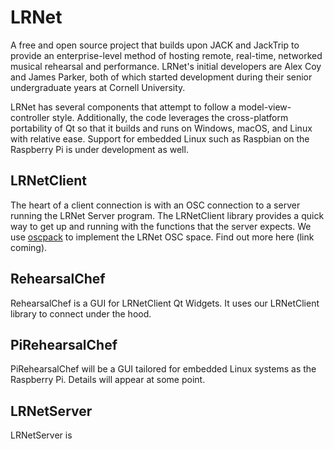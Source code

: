 # LRNet
A free and open source project that builds upon JACK
and JackTrip to provide an enterprise-level method of
hosting remote, real-time, networked musical rehearsal
and performance. LRNet's initial developers are Alex Coy
and James Parker, both of which started development during
their senior undergraduate years at Cornell University.

LRNet has several components that attempt to follow a
model-view-controller style. Additionally, the code leverages
the cross-platform portability of Qt so that it builds and
runs on Windows, macOS, and Linux with relative ease. Support for embedded Linux such as Raspbian on the Raspberry Pi is
under development as well.

## LRNetClient
The heart of a client connection is with an OSC connection to a 
server running the LRNet Server program. The LRNetClient library
provides a quick way to get up and running with the functions
that the server expects. We use
[oscpack](http://www.rossbencina.com/code/oscpack) to
implement the LRNet OSC space. Find out more here (link coming).

## RehearsalChef
RehearsalChef is a GUI for LRNetClient Qt Widgets. It uses our
LRNetClient library to connect under the hood.

## PiRehearsalChef
PiRehearsalChef will be a GUI tailored for embedded Linux 
systems as the Raspberry Pi. Details will appear at some point.

## LRNetServer
LRNetServer is 

